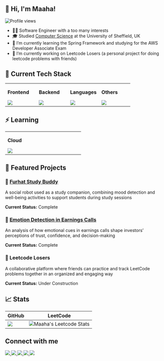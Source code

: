 ## 👋 Hi, I'm Maaha!
![Profile views](https://komarev.com/ghpvc/?username=maahma&label=Profile%20views&color=60598F&style=flat)
- 👩‍💻 Software Engineer with a too many interests
- 🎓 Studied <a href="https://www.sheffield.ac.uk/postgraduate/taught/courses/2025/computer-science-speech-and-natural-language-processing-msc">Computer Science</a> at the University of Sheffield, UK
- 🌱 I’m currently learning the Spring Framework and studying for the AWS Developer Associate Exam
- 🔭 I’m currently working on Leetcode Losers (a personal project for doing leetcode problems with friends)

## 🚀 Current Tech Stack
<table><tr>
  <td valign="top" width="25%">

**Frontend**  
<div>
  <img src="https://skillicons.dev/icons?i=html,css,js,react&theme=light&perline=4" />
</div>

  </td><td valign="top" width="25%">

**Backend**  
<div>
  <img src="https://skillicons.dev/icons?i=spring,nodejs,express,mongodb&theme=light&perline=4" />
</div>

  </td><td valign="top" width="25%">

**Languages**  
<div>
  <img src="https://skillicons.dev/icons?i=java,python&theme=light&perline=4" />
</div>

  </td><td valign="top" width="25%">

**Others**  
<div>
  <img src="https://skillicons.dev/icons?i=git,github,npm,anaconda,figma,vscode,postman,obsidian&theme=light&perline=4" />
</div>

  </td>
</tr></table>


## ⚡ Learning
<table><tr>
  <td valign="top" width="25%">

**Cloud**  
<div>
  <img src="https://skillicons.dev/icons?i=aws,docker&theme=light&perline=4" />
</div>

  </td>
</tr></table>

## 🌟 Featured Projects
### 🤖 [Furhat Study Buddy](https://github.com/maahma/Furhat-Study-Buddy)
A social robot used as a study companion, combining mood detection and well-being activities to support students during study sessions

**Current Status:** Complete

<!-- **Core Infrastructure:**
- MongoDb, Express, React, Node for -->
  
### 🤨 [Emotion Detection in Earnings Calls](https://github.com/maahma/Speech_Language_Internship)
An analysis of how emotional cues in earnings calls shape investors’ perceptions of trust, confidence, and decision-making

**Current Status:** Complete

<!-- **Core Infrastructure:**
- Python, SBERT, BERTopic, OpenSMILE, Pre-trained classifiers, Matplotlib -->

### 🧩 Leetcode Losers
A collaborative platform where friends can practice and track LeetCode problems together in an organized and engaging way

**Current Status:** Under Construction

<!-- **Core Infrastructure:**
- Using Spring, MongoDB, React, AWS,  for -->

<!-- ## 🌍 Open-source Collaboration -->


## 📈 Stats
| GitHub                                                                                                                                             | LeetCode                                                                                                 |
| -------------------------------------------------------------------------------------------------------------------------------------------------- | -------------------------------------------------------------------------------------------------------- |
| ![](https://github-readme-stats.vercel.app/api?username=maahma&show_icons=true&theme=transparent&hide_border=true) | ![Maaha's Leetcode Stats](https://leetcode-badge-sage.vercel.app/badge/maahma?theme=neutral) |


## Connect with me
<div>
    <a href="https://www.linkedin.com/in/maaha-ahmad/">
           <img src="https://img.shields.io/badge/LinkedIn-0077B5?style=for-the-badge&logo=linkedin&logoColor=white" />
    </a>
    <a target="_blank" href="mailto:maahaahmad99@gmail.com">
           <img src="https://img.shields.io/badge/-maahaahmad99@gmail.com-D14836?style=for-the-badge&logo=gmail&logoColor=white"/>
    </a>
    <a href="https://www.credly.com/users/maaha-ahmad">
           <img src="https://img.shields.io/badge/Credly-FF6B00?style=for-the-badge&logo=credly&logoColor=white"" />
    </a>  
    <a href="https://leetcode.com/u/maahma/">
           <img src="https://img.shields.io/badge/-LeetCode-FFA116?style=for-the-badge&logo=LeetCode&logoColor=black" />
    </a>
    <a href="https://maahma.github.io/maahma-portfolio">
           <img src="https://img.shields.io/badge/Portfolio-255E63?style=for-the-badge&logo=About.me&logoColor=white" />
    </a>
       
</div>




<!--
**maahma/maahma** is a ✨ _special_ ✨ repository because its `README.md` (this file) appears on your GitHub profile.

Here are some ideas to get you started:

- 🔭 I’m currently working on ...
- 🌱 I’m currently learning ...
- 👯 I’m looking to collaborate on ...
- 🤔 I’m looking for help with ...
- 💬 Ask me about ...
- 📫 How to reach me: ...
- 😄 Pronouns: ...
- ⚡ Fun fact: ...
-->
